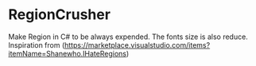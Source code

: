 # RegionCrusher
Make Region in C# to be always expended.  The fonts size is also reduce.  Inspiration from (https://marketplace.visualstudio.com/items?itemName=Shanewho.IHateRegions)
